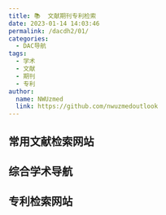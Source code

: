 ```yaml
---
title: 📚  文献期刊专利检索
date: 2023-01-14 14:03:46
permalink: /dacdh2/01/
categories: 
  - DAC导航
tags: 
  - 学术
  - 文献
  - 期刊
  - 专利
author: 
  name: NWUzmed
  link: https://github.com/nwuzmedoutlook
---
```


## 常用文献检索网站

<ClientOnly>
  <Card :cardData="cardData0" :cardListSize=4 carTitlColor="#000" carHoverColor="#000" />
</ClientOnly>

## 综合学术导航

<ClientOnly>
  <Card :cardData="cardData1" :cardListSize=4 carTitlColor="#000" carHoverColor="#000" />
</ClientOnly>

## 专利检索网站

<ClientOnly>
  <Card :cardData="cardData2" :cardListSize=4 carTitlColor="#000" carHoverColor="#000" />
</ClientOnly>

<script>
export default {
  data() {
    return {
      cardData0: [
{id: "0", cardSrc: "https://keyanxiazi.bepass.cn/", cardImgSrc: "https://api.xinac.net/icon/?url=https://keyanxiazi.bepass.cn/", cardName: "科研霞子", cardContent: "中南大学N多博士的科研网站",},
{cardSrc: "http://www.4243.net/", cardImgSrc: "https://api.xinac.net/icon/?url=http://www.4243.net/", cardName: "大木虫学术导航", cardContent: "Google学术搜索_谷歌学术网址",},
{cardSrc: "https://nav.guidebook.top/xueshu", cardImgSrc: "https://api.xinac.net/icon/?url=https://nav.guidebook.top/xueshu", cardName: "Guidebook学术", cardContent: "学术搜索",},
{cardSrc: "https://scholar.chongbuluo.com/", cardImgSrc: "https://api.xinac.net/icon/?url=https://scholar.chongbuluo.com/", cardName: "虫部落·学术搜索", cardContent: "站在巨人的肩膀上",},
{cardSrc: "https://www.scidown.cn/", cardImgSrc: "https://api.xinac.net/icon/?url=https://www.scidown.cn/", cardName: "Sci-Hub|Scidown", cardContent: "Sci论文期刊检索|文献检索求助互助",},
{cardSrc: "https://so.sciencesoft.cn/", cardImgSrc: "https://api.xinac.net/icon/?url=https://so.sciencesoft.cn/", cardName: "科研学术搜索", cardContent: "为你的科研助力",},
{cardSrc: "https://ac.cingta.com/", cardImgSrc: "https://api.xinac.net/icon/?url=https://ac.cingta.com/", cardName: "青塔学术", cardContent: "青塔旗下专业的学术领域数据与内容服务平台",},
{cardSrc: "http://rank.linkresearcher.com/", cardImgSrc: "https://api.xinac.net/icon/?url=http://rank.linkresearcher.com/", cardName: "学术公众号数据库", cardContent: "追踪社交媒体上的学术热点",},
{cardSrc: "http://www.globalauthorid.com/", cardImgSrc: "https://api.xinac.net/icon/?url=http://www.globalauthorid.com/", cardName: "全球学者库", cardContent: "对全球学者进行文献检索和人才价值评估",},
{cardSrc: "https://sie.scholarmate.com/common/inslist?locale=zh_CN", cardImgSrc: "https://api.xinac.net/icon/?url=https://sie.scholarmate.com/common/inslist?locale=zh_CN", cardName: "ScholarMate", cardContent: "科研之友机构版",},
{cardSrc: "http://459.org/", cardImgSrc: "https://api.xinac.net/icon/?url=http://459.org/", cardName: "文献部落", cardContent: "一站搞定文献下载",},
{cardSrc: "https://site.sciping.com/cas.html", cardImgSrc: "https://api.xinac.net/icon/?url=https://site.sciping.com/cas.html", cardName: "科塔学术", cardContent: "最专业、准确、及时和全面的科研与学术资源导航平台",},
{cardSrc: "http://spis.hnlat.com/", cardImgSrc: "https://api.xinac.net/icon/?url=http://spis.hnlat.com/", cardName: "SPIS学术资源在线", cardContent: "便捷的学术搜索引擎",},
{cardSrc: "http://v2017.specialsci.cn/", cardImgSrc: "https://api.xinac.net/icon/?url=http://v2017.specialsci.cn/", cardName: "SpecialSci", cardContent: "国道特色专题数据库",},
{cardSrc: "http://sci.xueshuwu.cn/", cardImgSrc: "https://api.xinac.net/icon/?url=http://sci.xueshuwu.cn/", cardName: "学术屋", cardContent: "Scholar Search_学术搜索",},
{cardSrc: "https://31sanyi.neocities.org/", cardImgSrc: "https://api.xinac.net/icon/?url=https://31sanyi.neocities.org/", cardName: "晨曦科技图书馆", cardContent: "免费提供知网，万方等中英文，医学等等数据库入口！！！",},
{cardSrc: "https://www.xsdh.org/", cardImgSrc: "https://api.xinac.net/icon/?url=https://www.xsdh.org/", cardName: "学术导航", cardContent: "科研人专属的网址导航",},
{cardSrc: "http://www.9312.net/", cardImgSrc: "https://api.xinac.net/icon/?url=http://www.9312.net/", cardName: "小鲸鱼文献", cardContent: "一站搞定文献下载！",},
{cardSrc: "https://www.sci111.com/", cardImgSrc: "https://api.xinac.net/icon/?url=https://www.sci111.com/", cardName: "SCI学术导航", cardContent: "Google学术（镜像）、SCI-hub网址、科研资源 - 为您的科研加油！",},
{cardSrc: "http://www.20009.net/", cardImgSrc: "https://api.xinac.net/icon/?url=http://www.20009.net/", cardName: "格桑花学术导航", cardContent: "谷歌学术_Google学术搜索",},
{cardSrc: "https://kxys.cc/", cardImgSrc: "https://api.xinac.net/icon/?url=https://kxys.cc/", cardName: "开心学术导航", cardContent: "Google学术搜索|SCI-HUB网址|谷歌学术搜索",},
{cardSrc: "http://www.6453.net/", cardImgSrc: "https://api.xinac.net/icon/?url=http://www.6453.net/", cardName: "龙猫学术导航", cardContent: "Google学术搜索|SCI-HUB网址|谷歌学术搜索",},
{cardSrc: "https://www.iikx.com/", cardImgSrc: "https://api.xinac.net/icon/?url=https://www.iikx.com/", cardName: "爱科学", cardContent: "为科学工作者导航",},
{cardSrc: "https://www.x-mol.com/", cardImgSrc: "https://api.xinac.net/icon/?url=https://www.x-mol.com/", cardName: "X-MOL", cardContent: "科学知识平台",},
{cardSrc: "https://www.paperswithcode.com/", cardImgSrc: "https://api.xinac.net/icon/?url=https://www.paperswithcode.com/", cardName: "Papers With Code", cardContent: "The latest in Machine Learning",},
{cardSrc: "http://www.oadds.cn/", cardImgSrc: "https://api.xinac.net/icon/?url=http://www.oadds.cn/", cardName: "欧美学位论文系统", cardContent: "主要收录了来自欧美国家 2,500 多所知名院校的优秀博硕学位论文",},
{cardSrc: "https://www.ablesci.com/", cardImgSrc: "https://api.xinac.net/icon/?url=https://www.ablesci.com/", cardName: "科研通", cardContent: "文献互助平台",},
{cardSrc: "http://paper.hnlat.com/", cardImgSrc: "https://api.xinac.net/icon/?url=http://paper.hnlat.com/", cardName: "互助大厅", cardContent: "纬度信息文献互助平台",},
{cardSrc: "https://ac.scmor.com/", cardImgSrc: "https://api.xinac.net/icon/?url=https://ac.scmor.com/", cardName: "谷歌学术镜像", cardContent: "Google学术搜索导航@思谋学术",},
{cardSrc: "http://scholar.hedasudi.com/", cardImgSrc: "https://api.xinac.net/icon/?url=http://scholar.hedasudi.com/", cardName: "谷歌学术镜像", cardContent: "Google镜像站",},
{cardSrc: "https://search.essclick.com/", cardImgSrc: "https://api.xinac.net/icon/?url=https://search.essclick.com/", cardName: "爱思搜索", cardContent: "让科研更精彩！",},
{cardSrc: "https://xueshu.baidu.com/", cardImgSrc: "https://api.xinac.net/icon/?url=https://xueshu.baidu.com/", cardName: "百度学术", cardContent: "集成海量学术资源，融合人工智能、深度学习、大数据分析等技术",},
{cardSrc: "https://siguso.com/google/", cardImgSrc: "https://api.xinac.net/icon/?url=https://siguso.com/google/", cardName: "思谷学术", cardContent: "谷歌学术镜像_Google镜像_Sci-Hub导航",},
{cardSrc: "http://www.sci-hub.ac.cn/", cardImgSrc: "https://api.xinac.net/icon/?url=http://www.sci-hub.ac.cn/", cardName: "文献小镇", cardContent: "sci-hub网址_SCIHUB",},
{cardSrc: "http://www.hyky.org/", cardImgSrc: "https://api.xinac.net/icon/?url=http://www.hyky.org/", cardName: "荒鱼导航", cardContent: "考研、科研导航",},
{cardSrc: "http://www.51scihub.com/", cardImgSrc: "https://api.xinac.net/icon/?url=http://www.51scihub.com/", cardName: "51Scihub学术导航", cardContent: "提供sci-hub网址 ncbi pubmed Google学术搜索镜像导航服务",},
{cardSrc: "http://www.gaokeyan.com/", cardImgSrc: "https://api.xinac.net/icon/?url=http://www.gaokeyan.com/", cardName: "搞科研导航", cardContent: "一个专为科研学术人员设计的导航网站，这里是科研的开始",},
{cardSrc: "https://www.scihub.net.cn/", cardImgSrc: "https://api.xinac.net/icon/?url=https://www.scihub.net.cn/", cardName: "SciHub学术导航", cardContent: "SciHub科研学术网址导航",},
{cardSrc: "https://sci-hub.41610.org/", cardImgSrc: "https://api.xinac.net/icon/?url=https://sci-hub.41610.org/", cardName: "Sci-Hub追踪", cardContent: "Sci-Hub可用网址追踪",},
{cardSrc: "https://doi.qqsci.com/", cardImgSrc: "https://api.xinac.net/icon/?url=https://doi.qqsci.com/", cardName: "企鹅论文", cardContent: "比Sci-Hub更好用的免费论文下载网站！【永久免费！】",},
{cardSrc: "http://sci-hub.fan/", cardImgSrc: "https://api.xinac.net/icon/?url=http://sci-hub.fan/", cardName: "柠檬文献网", cardContent: "SCI-HUB丨scihub最新可用网址",},
{cardSrc: "https://www.semanticscholar.org/", cardImgSrc: "https://api.xinac.net/icon/?url=https://www.semanticscholar.org/", cardName: "SemanticScholar", cardContent: "AI-PoweredResearchTool",},
{cardSrc: "https://sci-hub.mksa.top/", cardImgSrc: "https://api.xinac.net/icon/?url=https://sci-hub.mksa.top/", cardName: "Sci-Hub", cardContent: "the first pirate website in the world to provide mass and public access to tens of millions of research papers",},
{cardSrc: "https://sci-hub.tw.cn/", cardImgSrc: "https://api.xinac.net/icon/?url=https://sci-hub.tw.cn/", cardName: "Sci-Hub.tw.Cn", cardContent: "文献检索免费下载",},
{cardSrc: "https://www.geenmedical.com/", cardImgSrc: "https://api.xinac.net/icon/?url=https://www.geenmedical.com/", cardName: "GeenMedical", cardContent: "根哥学术",},
{cardSrc: "http://www.xiaomuchong.net/", cardImgSrc: "https://api.xinac.net/icon/?url=http://www.xiaomuchong.net/", cardName: "小木虫学术导航", cardContent: "谷歌学术_SCI-HUB网址",},
{cardSrc: "http://www.489.org/", cardImgSrc: "https://api.xinac.net/icon/?url=http://www.489.org/", cardName: "文献下载导航", cardContent: "Google学术,文献下载,",},
{cardSrc: "http://www.9312.net/", cardImgSrc: "https://api.xinac.net/icon/?url=http://www.9312.net/", cardName: "科研干货导航", cardContent: "谷歌学术_Google学术搜索",},
{cardSrc: "https://panda321.com/", cardImgSrc: "https://api.xinac.net/icon/?url=https://panda321.com/", cardName: "熊猫学术", cardContent: "学术导航",},
{cardSrc: "https://www.cnki.net/", cardImgSrc: "https://api.xinac.net/icon/?url=https://www.cnki.net/", cardName: "中国知网", cardContent: "学术文献统一检索、统一导航、在线阅读和下载服务",},
{cardSrc: "http://www.wanfangdata.com.cn/index.html", cardImgSrc: "https://api.xinac.net/icon/?url=http://www.wanfangdata.com.cn/index.html", cardName: "万方数据", cardContent: "集信息内容管理解决方案与知识服务为一体的综合信息内容服务提供商",},
{cardSrc: "https://www.sciencedirect.com/", cardImgSrc: "https://api.xinac.net/icon/?url=https://www.sciencedirect.com/", cardName: "ScienceDirect", cardContent: "Science, health and medical journals, full text articles and books.",},
{cardSrc: "http://www.nanoer.net/", cardImgSrc: "https://api.xinac.net/icon/?url=http://www.nanoer.net/", cardName: "纳米人", cardContent: "为快意平等的科研",},
{cardSrc: "https://www.scholarnet.cn/", cardImgSrc: "https://api.xinac.net/icon/?url=https://www.scholarnet.cn/", cardName: "学术网", cardContent: "致力于做中国最好的学术导航网站",},
{cardSrc: "https://www.pubmed.pro/home", cardImgSrc: "https://api.xinac.net/icon/?url=https://www.pubmed.pro/home", cardName: "PubMedPro", cardContent: "可以显示IF影响因子的文献检索网站",},
{cardSrc: "https://www.medicgo.org/", cardImgSrc: "https://api.xinac.net/icon/?url=https://www.medicgo.org/", cardName: "MedicGo", cardContent: "Cut through the clutter",},
{cardSrc: "https://www.gycc.com/", cardImgSrc: "https://api.xinac.net/icon/?url=https://www.gycc.com/", cardName: "Gycc", cardContent: "GYCC是个学术搜索引擎。新功能开发测试中。",},
{cardSrc: "https://gfsoso.99lb.net/", cardImgSrc: "https://api.xinac.net/icon/?url=https://gfsoso.99lb.net/", cardName: "谷粉学术", cardContent: "sci-hub、知网搜索、专利查询",},
{cardSrc: "https://www.cn-ki.net/", cardImgSrc: "https://api.xinac.net/icon/?url=https://www.cn-ki.net/", cardName: "iData", cardContent: "知识检索",},
{cardSrc: "https://scholar.sogou.com/", cardImgSrc: "https://api.xinac.net/icon/?url=https://scholar.sogou.com/", cardName: "搜狗学术", cardContent: "构建以论文为核心的知识图谱卡片，包含学术文献、学术人物、学术期刊和学术会议等不同类型的内容",},
{cardSrc: "https://gg.xueshu5.com/", cardImgSrc: "https://api.xinac.net/icon/?url=https://gg.xueshu5.com/", cardName: "Glgoo学术搜索", cardContent: "是Glgoo不是Google噢",},
{cardSrc: "http://www.webofknowledge.com/", cardImgSrc: "https://api.xinac.net/icon/?url=http://www.webofknowledge.com/", cardName: "Web of Science", cardContent: "全球最大规模的出版商中立引文索引和研究情报平台",},
{cardSrc: "https://www.wdl.org/zh/", cardImgSrc: "https://api.xinac.net/icon/?url=https://www.wdl.org/zh/", cardName: "世界数字图书馆", cardContent: "以多语种形式免费提供源于世界各地各文化的重要原始材料。",},
{cardSrc: "http://find.nlc.cn/", cardImgSrc: "https://api.xinac.net/icon/?url=http://find.nlc.cn/", cardName: "文津搜索", cardContent: "整合了国家图书馆和地方图书馆的数字搜索引擎。",},
{cardSrc: "http://www.ucdrs.superlib.net/", cardImgSrc: "https://api.xinac.net/icon/?url=http://www.ucdrs.superlib.net/", cardName: "全国图书馆联盟", cardContent: "图书期刊报纸学位论文会议论文专利标准音视频科技报告",},
{cardSrc: "http://cadal.edu.cn/index/home", cardImgSrc: "https://api.xinac.net/icon/?url=http://cadal.edu.cn/index/home", cardName: "图书馆合作计划", cardContent: "资源覆盖理、工、农、医、人文、社科等多种学科，通过因特网提供一站式的个性化知识服务",},
{cardSrc: "http://www.guoxuedashi.com/", cardImgSrc: "https://api.xinac.net/icon/?url=http://www.guoxuedashi.com/", cardName: "国学大师", cardContent: "国学经典&古典文学_古今图书集成&四库全书电子版&永乐大典",},
{cardSrc: "https://www.oalib.com/", cardImgSrc: "https://api.xinac.net/icon/?url=https://www.oalib.com/", cardName: "OALib", cardContent: "基于一个开放存取的元数据库的搜索引擎",},
{cardSrc: "https://doaj.org/", cardImgSrc: "https://api.xinac.net/icon/?url=https://doaj.org/", cardName: "DOAJ", cardContent: "Directory of Open Access Journals",},
{cardSrc: "https://pubmed.ncbi.nlm.nih.gov/", cardImgSrc: "https://api.xinac.net/icon/?url=https://pubmed.ncbi.nlm.nih.gov/", cardName: "PubMed", cardContent: "National Center for Biotechnology Information",},
{cardSrc: "https://bio-lin-187cad-1302119316.tcloudbaseapp.com/", cardImgSrc: "https://api.xinac.net/icon/?url=https://bio-lin-187cad-1302119316.tcloudbaseapp.com/", cardName: "Bio-db Search 2.0", cardContent: "生物医学搜索及工具导航",},
{cardSrc: "http://swyxzj.com/#/home", cardImgSrc: "https://api.xinac.net/icon/?url=http://swyxzj.com/#/home", cardName: "生物医学之家", cardContent: "生物、医学、科研，好帮手！",},
{cardSrc: "http://pubmed.cn/", cardImgSrc: "https://api.xinac.net/icon/?url=http://pubmed.cn/", cardName: "PubMed文献数据库", cardContent: "提供生物医学方面的论文文献搜索服务",},
{cardSrc: "https://www.shengsci.com/tool/", cardImgSrc: "https://api.xinac.net/icon/?url=https://www.shengsci.com/tool/", cardName: "晟斯医学ShengSci", cardContent: "医学工具，智库资源",},
{cardSrc: "http://sciencechina.cn/", cardImgSrc: "https://api.xinac.net/icon/?url=http://sciencechina.cn/", cardName: "中国科学文献系统", cardContent: "中国科学院文献情报中心",},
{cardSrc: "http://stpaper.cn/", cardImgSrc: "https://api.xinac.net/icon/?url=http://stpaper.cn/", cardName: "中国科讯", cardContent: "基于移动互联网的中国科学院知识服务品牌",},
{cardSrc: "http://output.nsfc.gov.cn/", cardImgSrc: "https://api.xinac.net/icon/?url=http://output.nsfc.gov.cn/", cardName: "国家自然科学基金共享服务网", cardContent: "提供资助项目、结题项目、项目成果的检索与统计，提供结题报告的全文浏览",},
{cardSrc: "http://www.ckcest.cn/home/", cardImgSrc: "https://api.xinac.net/icon/?url=http://www.ckcest.cn/home/", cardName: "中国工程知识中心", cardContent: "工程科技领域信息汇聚、数据挖掘和知识服务中心",},
{cardSrc: "http://www.ccspublishing.org.cn/", cardImgSrc: "https://api.xinac.net/icon/?url=http://www.ccspublishing.org.cn/", cardName: "中国化学会期刊", cardContent: "中国化学会期刊集群",},
{cardSrc: "http://www.ncpssd.org/", cardImgSrc: "https://api.xinac.net/icon/?url=http://www.ncpssd.org/", cardName: "哲学社会科学文献", cardContent: "开展哲学社会科学文献信息资源建设和服务",},
{cardSrc: "https://www.wipo.int/portal/en/index.html", cardImgSrc: "https://api.xinac.net/icon/?url=https://www.wipo.int/portal/en/index.html", cardName: "WIPO", cardContent: "World Intellectual Property Organization",},
{cardSrc: "http://cprs.patentstar.com.cn/", cardImgSrc: "https://api.xinac.net/icon/?url=http://cprs.patentstar.com.cn/", cardName: "专利之星检索系统", cardContent: "国家知识产权局中国专利信息中心",},
{cardSrc: "http://pss-system.cnipa.gov.cn/sipopublicsearch/portal/uiIndex.shtml", cardImgSrc: "https://api.xinac.net/icon/?url=http://pss-system.cnipa.gov.cn/sipopublicsearch/portal/uiIndex.shtml", cardName: "专利检索及分析", cardContent: "国家知识产权局",},
{cardSrc: "http://search.cnipr.com/", cardImgSrc: "https://api.xinac.net/icon/?url=http://search.cnipr.com/", cardName: "专利信息服务平台", cardContent: "知识产权出版社有限责任公司",},
{cardSrc: "https://www.drugfuture.com/cnpat/cn_patent.asp", cardImgSrc: "https://api.xinac.net/icon/?url=https://www.drugfuture.com/cnpat/cn_patent.asp", cardName: "中国专利下载", cardContent: "免费下载中国1985年至今的所有专利说明书。",},
{cardSrc: "https://www.patent9.com/", cardImgSrc: "https://api.xinac.net/icon/?url=https://www.patent9.com/", cardName: "Patent9专利在线", cardContent: "全面检索查询中国专利，阅读、下载专利全文。",},
{cardSrc: "https://www.rainpat.com/", cardImgSrc: "https://api.xinac.net/icon/?url=https://www.rainpat.com/", cardName: "RainPat专利检索", cardContent: "知识产权大数据调查官",},
{cardSrc: "http://www.soopat.com/", cardImgSrc: "https://api.xinac.net/icon/?url=http://www.soopat.com/", cardName: "SooPAT", cardContent: "中国专利搜索 世界专利搜索 专利分类查询 专利引用检索 专利族检索",},
{cardSrc: "https://www.baiten.cn/", cardImgSrc: "https://api.xinac.net/icon/?url=https://www.baiten.cn/", cardName: "佰腾网", cardContent: "查专利就上佰腾网",},
{cardSrc: "http://www.innojoy.com/search/index.html", cardImgSrc: "https://api.xinac.net/icon/?url=http://www.innojoy.com/search/index.html", cardName: "大为innojoy", cardContent: "专利搜索引擎",},
{cardSrc: "https://www.incopat.com/help/sysdoc/patentKing", cardImgSrc: "https://api.xinac.net/icon/?url=https://www.incopat.com/help/sysdoc/patentKing", cardName: "专利大王", cardContent: "在手机上用中文轻松检索全球120个国家 1亿3千万的专利数据",},
{cardSrc: "http://www.pat2pdf.org/", cardImgSrc: "https://api.xinac.net/icon/?url=http://www.pat2pdf.org/", cardName: "PAT2PDF", cardContent: "Free PDF copies of patents: Download and print!",},
{cardSrc: "https://www.j-platpat.inpit.go.jp/p0000", cardImgSrc: "https://api.xinac.net/icon/?url=https://www.j-platpat.inpit.go.jp/p0000", cardName: "J-PlatPat [JPP]", cardContent: "特許･実用新案番号照会／OPD",},
{cardSrc: "https://www.epo.org/searching-for-patents/technical/espacenet.html", cardImgSrc: "https://api.xinac.net/icon/?url=https://www.epo.org/searching-for-patents/technical/espacenet.html", cardName: "EPO-Espacenet", cardContent: "patent database with over 120 million documents",},
{cardSrc: "https://www.freepatentsonline.com/", cardImgSrc: "https://api.xinac.net/icon/?url=https://www.freepatentsonline.com/", cardName: "FPO IP Research", cardContent: "Most Popular Patent Topics",},
{cardSrc: "https://patents.google.com/", cardImgSrc: "https://api.xinac.net/icon/?url=https://patents.google.com/", cardName: "Google Patents", cardContent: "Search and read the full text of patents from around the world.",},
{cardSrc: "https://view.ckcest.cn/Home/Index", cardImgSrc: "https://api.xinac.net/icon/?url=https://view.ckcest.cn/Home/Index", cardName: "智库观点", cardContent: "国家工业信息安全发展研究中心  微信公众号  知领APP",},
{cardSrc: "http://www.80lib.com/user/free", cardImgSrc: "https://api.xinac.net/icon/?url=http://www.80lib.com/user/free", cardName: "80图书馆", cardContent: "免费文献资源",},
{cardSrc: "http://www.lunwengu.com/e/action/ListInfo/?classid=2", cardImgSrc: "https://api.xinac.net/icon/?url=http://www.lunwengu.com/e/action/ListInfo/?classid=2", cardName: "论文谷下载网", cardContent: "论文下载入口",},
{cardSrc: "https://www.xs-zj.com/", cardImgSrc: "https://api.xinac.net/icon/?url=https://www.xs-zj.com/", cardName: "学术之家", cardContent: "免费论文下载中心",},
{cardSrc: "http://www.hi138.com/", cardImgSrc: "https://api.xinac.net/icon/?url=http://www.hi138.com/", cardName: "免费论文下载中心", cardContent: "为您提供各行业论文下载",},
{cardSrc: "http://unpaywall.org/", cardImgSrc: "https://api.xinac.net/icon/?url=http://unpaywall.org/", cardName: "Unpaywall", cardContent: "包含 2000 万篇免费学术文章的开放式数据库",},

      ],
      
      cardData1: [
        {
          id: "1",
          cardSrc: "https://cn.vuejs.org/",
          cardImgSrc:
            "https://cdn.staticaly.com/gh/Kele-Bingtang/static@master/img/tools/20220105001047.png",
          cardName: "Vue",
          cardContent: "渐进式 JavaScript 框架",
        },
      ],
        cardData2: [
        {
          id: "1",
          cardSrc: "https://cn.vuejs.org/",
          cardImgSrc:
            "https://cdn.staticaly.com/gh/Kele-Bingtang/static@master/img/tools/20220105001047.png",
          cardName: "Vue",
          cardContent: "渐进式 JavaScript 框架",
        },
      ],
    };
  },
};
</script>
